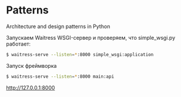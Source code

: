 # Patterns
Architecture and design patterns in Python

Запускаем Waitress WSGI-сервер и проверяем, что simple_wsgi.py работает:
```sh
$ waitress-serve --listen=*:8000 simple_wsgi:application
```


Запуск фреймворка 
```sh
$ waitress-serve --listen=*:8000 main:api
```

http://127.0.0.1:8000